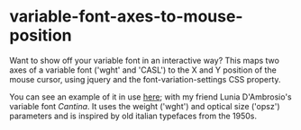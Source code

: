 # variable-font-axes-to-mouse-position
Want to show off your variable font in an interactive way? This maps two axes of a variable font ('wght' and 'CASL') to the X and Y position of the mouse cursor, using jquery and the font-variation-settings CSS property. 

You can see an example of it in use <a href="http://luniadambrosio.de/cantina-variable-font/" target="_blank">here</a>; with my friend Lunia D'Ambrosio's variable font <em>Cantina</em>. It uses the weight ('wght') and optical size ('opsz') parameters and is inspired by old italian typefaces from the 1950s.
